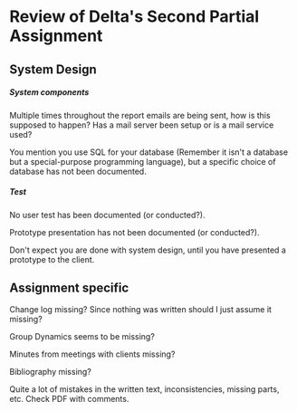 # Review of Delta's Second Partial Assignment

## System Design

##### System components

Multiple times throughout the report emails are being sent, how is this supposed to happen? Has a mail server been setup or is a mail service used?

You mention you use SQL for your database (Remember it isn't a database but a special-purpose programming language), but a specific choice of database has not been documented.

##### Test

No user test has been documented (or conducted?).

Prototype presentation has not been documented (or conducted?).

Don't expect you are done with system design, until you have presented a prototype to the client.

## Assignment specific

Change log missing? Since nothing was written should I just assume it missing?

Group Dynamics seems to be missing?

Minutes from meetings with clients missing?

Bibliography missing?

Quite a lot of mistakes in the written text, inconsistencies, missing parts, etc. Check PDF with comments.